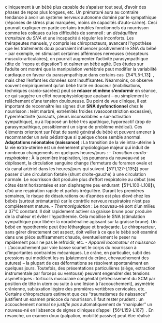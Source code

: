 cliniquement à un bébé plus capable de s’apaiser tout seul, d’avoir des phases de repos plus longues, etc. Un prématuré aura au contraire tendance à avoir un système nerveux autonome dominé par le sympathique (réponses de stress plus marquées, moins de capacités d’auto-calme). Ceci pourrait expliquer en partie certains troubles fonctionnels du nourrisson comme les coliques ou les difficultés de sommeil : un *déséquilibre transitoire du SNA* et une incapacité à réguler les inconforts. Les thérapeutes manuels, y compris les chiropracteurs, avancent l’hypothèse que les traitements doux pourraient influencer positivement le SNA du bébé – par exemple, en stimulant certaines afférences nerveuses (récepteurs musculo-articulaires), on pourrait augmenter l’activité parasympathique (dite de “repos et digestion”) et calmer un bébé agité. Des études sur l’adulte ont montré que la manipulation vertébrale peut modifier la variabilité cardiaque en faveur du parasympathique dans certains cas【54†L5-L13】, mais chez l’enfant les données sont insuffisantes. Néanmoins, on observe souvent empiriquement qu’un bébé traité en douceur (mobilisations, techniques cranio-sacrées) peut se **relaxer et même s’endormir** en séance, ce qui suggère un effet neurophysiologique apaisant – ou simplement le relâchement d’une tension douloureuse. Du point de vue clinique, il est important de reconnaître les signes d’un **SNA dysfonctionnel** chez le nourrisson : teint marbré, extrémités froides (vasoconstriction excessive), hyperréactivité (sursauts, pleurs inconsolables = sur-activation sympathique), ou à l’opposé un bébé très apathique, hyporéactif (trop de parasympathique, possiblement un signe de problème médical). Ces éléments orientent sur l’état de santé général du bébé et peuvent amener à recommander un avis pédiatrique si quelque chose semble anormal. **Adaptations néonatales (naissance)** : La transition de la vie intra-utérine à la vie extra-utérine est un évènement physiologique majeur qui induit de nombreux changements en quelques heures/jours : - *Transition cardio-respiratoire* : À la première inspiration, les poumons du nouveau-né se déplissent, la circulation sanguine change (fermeture du foramen ovale et du canal artériel dans les heures/jours qui suivent【51†L127-L135】) pour passer d’une circulation fœtale (shunt droite-gauche) à une circulation normale. Le nourrisson doit produire plus d’effort respiratoire au début (ses côtes étant horizontales et son diaphragme peu endurant【51†L100-L108】), d’où une respiration rapide et parfois irrégulière. Durant les premières semaines, le risque de désaturations ou d’apnées est plus élevé chez les bébés (surtout prématurés) car le contrôle nerveux respiratoire n’est pas complètement mature. - *Thermorégulation* : Le nouveau-né sort d’un milieu à 37°C constant. Il doit rapidement activer sa graisse brune pour produire de la chaleur et éviter l’hypothermie. Cela mobilise le SNA (stimulation sympathique pour libérer la noradrénaline agissant sur la graisse brune). Un bébé en hypothermie peut être léthargique et bradycarde. Le chiropracteur, sans gérer directement cet aspect, doit veiller à ce que le bébé soit examiné dans une pièce suffisamment chaude, éventuellement le peser nu rapidement pour ne pas le refroidir, etc. - *Appareil locomoteur et naissance* : L’accouchement par voie basse soumet le corps du nourrisson à d’importantes contraintes mécaniques. Le crâne, en particulier, subit des pressions qui modèlent les os (platement du crâne, chevauchement des sutures) – la plupart de ces déformations se résolvent spontanément en quelques jours. Toutefois, des présentations particulières (siège, extraction instrumentale par forceps ou ventouse) peuvent engendrer des tensions asymétriques : torticolis musculaire congénital (rétrécissement du SCM par position de tête in utero ou suite à une lésion à l’accouchement), asymétrie crânienne, subluxation légère des premières vertèbres cervicales, etc. Certains chiropracteurs estiment que ces “traumatismes de naissance” justifient un examen précoce du nourrisson. Il faut rester prudent : un accouchement normal *ne justifie pas* automatiquement de “manipuler” un nouveau-né en l’absence de signes cliniques d’appel【56†L159-L167】. En revanche, un examen doux (palpation, mobilité passive) peut être réalisé